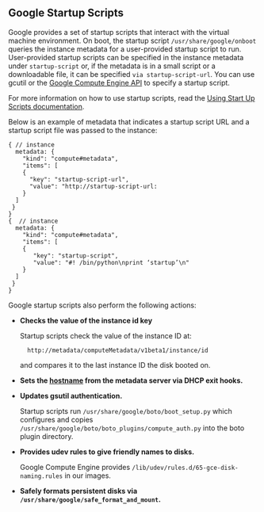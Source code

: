 ## Google Startup Scripts
Google provides a set of startup scripts that interact with the virtual machine environment. On boot, the startup script `/usr/share/google/onboot` queries the instance metadata for a user-provided startup script to run. User-provided startup scripts can be specified in the instance metadata under `startup-script` or, if the metadata is in a small script or a downloadable file, it can be specified `via startup-script-url`. You can use gcutil or the [Google Compute Engine API](https://developers.google.com/compute/docs/reference/latest) to specify a startup script. 

For more information on how to use startup scripts, read the [Using Start Up Scripts documentation](https://devsite.googleplex.com/compute/docs/howtos/startupscript#storescriptremotely).

Below is an example of metadata that indicates a startup script URL and a startup script file was passed to the instance:

    { // instance
      metadata: {
        "kind": "compute#metadata",
        "items": [
        {
          "key": "startup-script-url",
          "value": "http://startup-script-url:
        }
      ]
     }
    }
    {  // instance
      metadata: {
        "kind": "compute#metadata",
        "items": [
        {
           "key": "startup-script",
           "value": "#! /bin/python\nprint ‘startup’\n"
        }
      ]
     }
    }
   
   
Google startup scripts also perform the following actions:

+ __Checks the value of the instance id key__

    Startup scripts check the value of the instance ID at:

        http://metadata/computeMetadata/v1beta1/instance/id
    
    and compares it to the last instance ID the disk booted on.
    
+ __Sets the [hostname](https://github.com/GoogleCloudPlatform/compute-image-packages/blob/master/google-startup-scripts/usr/share/google/set-hostname) from the metadata server via DHCP exit hooks.__

+ __Updates gsutil authentication.__

    Startup scripts run `/usr/share/google/boto/boot_setup.py` which configures and copies         `/usr/share/google/boto/boto_plugins/compute_auth.py` into the boto plugin directory.

+ __Provides udev rules to give friendly names to disks.__

    Google Compute Engine provides `/lib/udev/rules.d/65-gce-disk-naming.rules` in our images.

+ __Safely formats persistent disks via `/usr/share/google/safe_format_and_mount`.__
